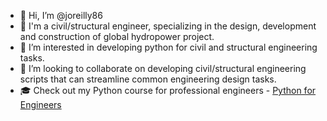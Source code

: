 - 👋 Hi, I’m @joreilly86
- 📐 I'm a civil/structural engineer, specializing in the design, development and construction of global hydropower project.
- 👀 I’m interested in developing python for civil and structural engineering tasks.
- 💞️ I’m looking to collaborate on developing civil/structural engineering scripts that can streamline common engineering design tasks.
- 🎓 Check out my Python course for professional engineers - [Python for Engineers](https://james-site-4eb3.thinkific.com/courses/python-for-engineers)

<!---
joreilly86/joreilly86 is a ✨ special ✨ repository because its `README.md` (this file) appears on your GitHub profile.
You can click the Preview link to take a look at your changes.
--->
